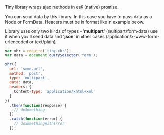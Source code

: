 Tiny library wraps ajax methods in es6 (native) promise.

You can send data by this library. In this case you have to pass data as a Node or FormData.
Headers must be in format like in example below.

Library uses only two kinds of types - '**multipart**' (multipart/form-data) use it when you'll send data and 
'**json**' in other cases
 (application/x-www-form-urlencoded or text/plain).


```javascript
var xhr = require('tiny-xhr');
var data = document.querySelector('form');

xhr({
  url: 'some.url',
  method: 'post',
  type: 'multipart',
  data: data,
  headers: {
    Content-Type: 'application/xhtml+xml'
  }
})
  .then(function(response) {
    // doSomething
  })
  .catch(function(error) {
    // doSomethingWithError
  });
```
